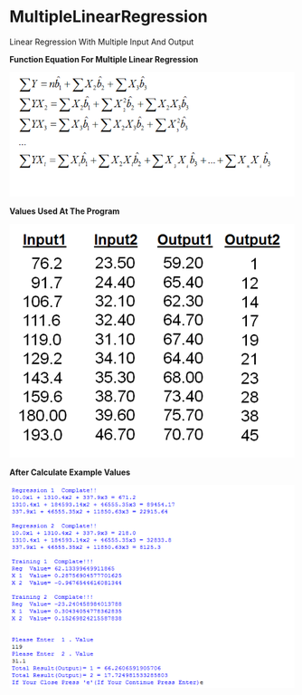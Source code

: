 # MultipleLinearRegression
Linear Regression With Multiple Input And Output

**Function Equation For Multiple Linear Regression**

![](https://github.com/ozkandgn/MultipleLinearRegression/blob/master/images/readmeImages/Function%20Equation%20.png)

**Values Used At The Program**

![](https://github.com/ozkandgn/MultipleLinearRegression/blob/master/images/readmeImages/values.png)

**After Calculate Example Values**

![](https://github.com/ozkandgn/MultipleLinearRegression/blob/master/images/readmeImages/results.png)
